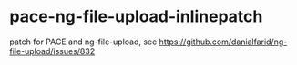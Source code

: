 # pace-ng-file-upload-inlinepatch
patch for PACE and ng-file-upload, see https://github.com/danialfarid/ng-file-upload/issues/832
